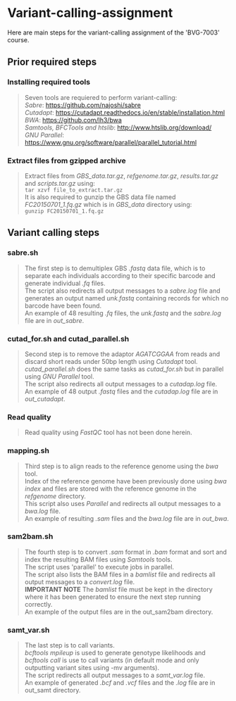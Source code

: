 # **Variant-calling-assignment**
Here are main steps for the variant-calling assignment of the 'BVG-7003' course.  

## Prior required steps
### Installing required tools  
> Seven tools are requiered to perform variant-calling:  
> *Sabre*: https://github.com/najoshi/sabre  
> *Cutadapt*: https://cutadapt.readthedocs.io/en/stable/installation.html  
> *BWA*: https://github.com/lh3/bwa  
> *Samtools, BFCTools and htslib*: http://www.htslib.org/download/  
>  *GNU Parallel*: https://www.gnu.org/software/parallel/parallel_tutorial.html  

### Extract files from gzipped archive  
> Extract files from *GBS_data.tar.gz*, *refgenome.tar.gz*, *results.tar.gz* and *scripts.tar.gz* using:  
> `tar xzvf file_to_extract.tar.gz`   
> It is also required to gunzip the GBS data file named *FC20150701_1.fq.gz* which is in *GBS_data* directory using:  
> `gunzip FC20150701_1.fq.gz`  

## Variant calling steps  
### sabre.sh  
> The first step is to demultiplex GBS *.fastq* data file, which is to separate each individuals according to their specific barcode and generate individual *.fq* files.  
> The script also redirects all output messages to a *sabre.log* file and generates an output named *unk.fastq* containing records for which no barcode have been found.  
> An example of 48 resulting *.fq* files, the *unk.fastq* and the *sabre.log* file are in *out_sabre*.  

### cutad_for.sh and cutad_parallel.sh  
> Second step is to remove the adaptor *AGATCGGAA* from reads and discard short reads under 50bp length using *Cutadapt* tool. 
> *cutad_parallel.sh* does the same tasks as *cutad_for.sh* but in parallel using *GNU Parallel* tool.   
> The script also redirects all output messages to a *cutadap.log* file.  
> An example of 48 output *.fastq* files and the *cutadap.log* file are in *out_cutadapt*.  

### Read quality
> Read quality  using *FastQC* tool has not been done herein.

### mapping.sh  
> Third step is to align reads to the reference genome using the *bwa* tool.  
> Index of the reference genome have been previously done using *bwa index* and files are stored with the reference genome in the *refgenome* directory.  
> This script also uses *Parallel* and redirects all output messages to a *bwa.log* file.  
> An example of resulting *.sam* files and the *bwa.log* file are in *out_bwa*.  

### sam2bam.sh  
> The fourth step is to convert *.sam* format in *.bam* format and sort and index the resulting BAM files using *Samtools* tools.  
> The script uses 'parallel' to execute jobs in parallel.   
> The script also lists the BAM files in a *bamlist* file and redirects all output messages to a *convert.log* file.  
> **IMPORTANT NOTE** The *bamlist* file must be kept in the directory where it has been generated to ensure the next step running correctly.  
> An example of the output files are in the out_sam2bam directory.  

### samt_var.sh  
> The last step is to call variants.  
> *bcftools mpileup* is used to generate genotype likelihoods and *bcftools call* is use to call variants (in default mode and only outputting variant sites using -mv arguments).  
> The script redirects all output messages to a *samt_var.log* file.   
> An example of generated *.bcf* and *.vcf* files and the *.log* file are in out_samt directory.  

